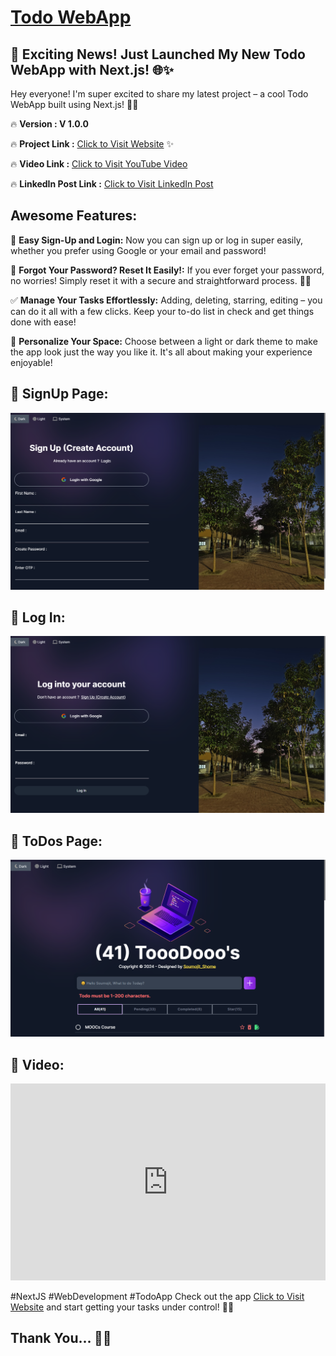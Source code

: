 # [Todo WebApp](https://soumojit-nextjs-todoapp.vercel.app/)

## 🎉 Exciting News! Just Launched My New Todo WebApp with Next.js! 🌐✨

Hey everyone! I'm super excited to share my latest project – a cool Todo WebApp built using Next.js! 🚀✨

🔥 **Version : V 1.0.0**

🔥 **Project Link :** [Click to Visit Website](https://mytodosweb.vercel.app/) ✨

🔥 **Video Link :** [Click to Visit YouTube Video](https://youtu.be/q7iVh5_YvvM?si=WF-m_4ozf2oIb3C9)

🔥 **LinkedIn Post Link :** [Click to Visit LinkedIn Post](https://www.linkedin.com/posts/soumojit-shome_nextjs-webdevelopment-todoapp-activity-7139666822068420608-aduq?utm_source=share&utm_medium=member_desktop)



## Awesome Features:

🔐 **Easy Sign-Up and Login:** Now you can sign up or log in super easily, whether you prefer using Google or your email and password!

🔑 **Forgot Your Password? Reset It Easily!:** If you ever forget your password, no worries! Simply reset it with a secure and straightforward process. 🤝🔑

✅ **Manage Your Tasks Effortlessly:** Adding, deleting, starring, editing – you can do it all with a few clicks. Keep your to-do list in check and get things done with ease!

🎨 **Personalize Your Space:** Choose between a light or dark theme to make the app look just the way you like it. It's all about making your experience enjoyable!



## 🚀 SignUp Page:
![Sign Up Page](./assets/signup.png)


## 🚀 Log In:
![Log In](./assets/login.png)

## 🚀 ToDos Page:
![ToDos Page](./assets/todos.png)



## 🚀 Video:

<iframe width="100%" height="315" src="https://www.youtube.com/embed/q7iVh5_YvvM?si=6hFi2c_Z_eodaGw6" title="YouTube video player" frameborder="0" allow="accelerometer; autoplay; clipboard-write; encrypted-media; gyroscope; picture-in-picture; web-share" allowfullscreen></iframe>


#NextJS #WebDevelopment #TodoApp
Check out the app [Click to Visit Website](https://mytodosweb.vercel.app/) and start getting your tasks under control! 🌟🚀


## **Thank You...** 🙂🤗